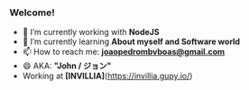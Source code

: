 ### Welcome!
- 🔭 I’m currently working with **NodeJS**
- 🌱 I’m currently learning **About myself and Software world** 
- 📫 How to reach me: **joaopedrombvboas@gmail.com**
- 😄 AKA: **"John / ジョン"**
- Working at **[INVILLIA]**(https://invillia.gupy.io/)
